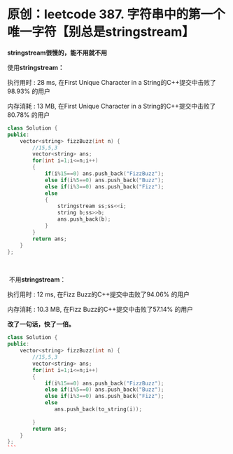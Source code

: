 # 原创：leetcode 387. 字符串中的第一个唯一字符【别总是stringstream】

**stringstream很慢的，能不用就不用**

使用**stringstream：**

执行用时 : 28 ms, 在First Unique Character in a String的C++提交中击败了98.93% 的用户

内存消耗 : 13 MB, 在First Unique Character in a String的C++提交中击败了80.78% 的用户
```c++
class Solution {
public:
    vector<string> fizzBuzz(int n) {
        //15,5,3
        vector<string> ans;
        for(int i=1;i<=n;i++)
        {
            if(i%15==0) ans.push_back("FizzBuzz");
            else if(i%5==0) ans.push_back("Buzz");
            else if(i%3==0) ans.push_back("Fizz");
            else  
            {
                stringstream ss;ss<<i;
                string b;ss>>b;
                ans.push_back(b);
            }
        }
        return ans;
    }
};
```
 

 不用**stringstream**：

执行用时 : 12 ms, 在Fizz Buzz的C++提交中击败了94.06% 的用户

内存消耗 : 10.3 MB, 在Fizz Buzz的C++提交中击败了57.14% 的用户

**改了一句话，快了一倍。**

```c++
class Solution {
public:
    vector<string> fizzBuzz(int n) {
        //15,5,3
        vector<string> ans;
        for(int i=1;i<=n;i++)
        {
            if(i%15==0) ans.push_back("FizzBuzz");
            else if(i%5==0) ans.push_back("Buzz");
            else if(i%3==0) ans.push_back("Fizz");
            else  
               ans.push_back(to_string(i));
 
        }
        return ans;
    }
};
``` 
